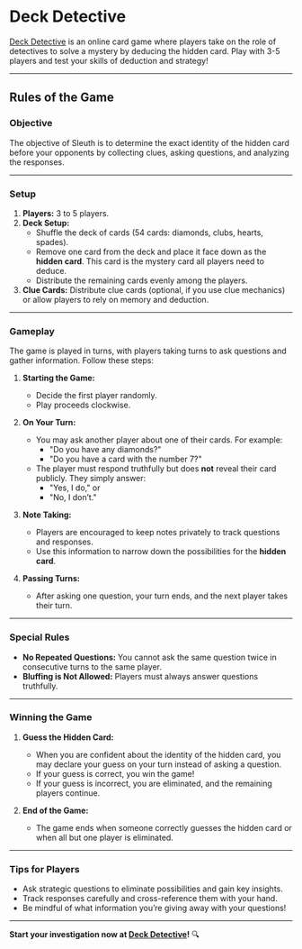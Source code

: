 # **Deck Detective**
[Deck Detective](https://yashw22.github.io/deck-detective/) is an online card game where players take on the role of detectives to solve a mystery by deducing the hidden card. Play with 3-5 players and test your skills of deduction and strategy!

---

## **Rules of the Game**

### **Objective**
The objective of Sleuth is to determine the exact identity of the hidden card before your opponents by collecting clues, asking questions, and analyzing the responses.

---

### **Setup**
1. **Players:** 3 to 5 players.
2. **Deck Setup:**
   - Shuffle the deck of cards (54 cards: diamonds, clubs, hearts, spades).
   - Remove one card from the deck and place it face down as the **hidden card**. This card is the mystery card all players need to deduce.
   - Distribute the remaining cards evenly among the players.
3. **Clue Cards:** Distribute clue cards (optional, if you use clue mechanics) or allow players to rely on memory and deduction.

---

### **Gameplay**
The game is played in turns, with players taking turns to ask questions and gather information. Follow these steps:

1. **Starting the Game:**
   - Decide the first player randomly.
   - Play proceeds clockwise.

2. **On Your Turn:**
   - You may ask another player about one of their cards. For example:
     - "Do you have any diamonds?"
     - "Do you have a card with the number 7?"
   - The player must respond truthfully but does **not** reveal their card publicly. They simply answer:
     - "Yes, I do," or
     - "No, I don’t."

3. **Note Taking:**
   - Players are encouraged to keep notes privately to track questions and responses.
   - Use this information to narrow down the possibilities for the **hidden card**.

4. **Passing Turns:**
   - After asking one question, your turn ends, and the next player takes their turn.

---

### **Special Rules**
- **No Repeated Questions:** You cannot ask the same question twice in consecutive turns to the same player.
- **Bluffing is Not Allowed:** Players must always answer questions truthfully.

---

### **Winning the Game**
1. **Guess the Hidden Card:**
   - When you are confident about the identity of the hidden card, you may declare your guess on your turn instead of asking a question.
   - If your guess is correct, you win the game!
   - If your guess is incorrect, you are eliminated, and the remaining players continue.

2. **End of the Game:**
   - The game ends when someone correctly guesses the hidden card or when all but one player is eliminated.

---

### **Tips for Players**
- Ask strategic questions to eliminate possibilities and gain key insights.
- Track responses carefully and cross-reference them with your hand.
- Be mindful of what information you’re giving away with your questions!

---

**Start your investigation now at [Deck Detective](https://yashw22.github.io/deck-detective/)!** 🔍
